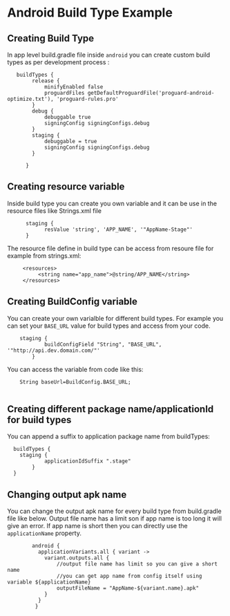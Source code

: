 Android Build Type Example
===================================

Creating Build Type
--------------
In app level build.gradle file inside `android` you can create custom build types as per development process :
<br/>
```
   buildTypes {
        release {
            minifyEnabled false
            proguardFiles getDefaultProguardFile('proguard-android-optimize.txt'), 'proguard-rules.pro'
        }
        debug {
            debuggable true
            signingConfig signingConfigs.debug
        }
        staging {
            debuggable = true
            signingConfig signingConfigs.debug
        }
        
      }
 ```

Creating resource variable
--------------
Inside build type you can create you own variable and it can be use in the resource files like Strings.xml file
<br/>
```
      staging {
            resValue 'string', 'APP_NAME', '"AppName-Stage"'
      }
 ```
 The resource file define in build type can be access from resoure file for example from strings.xml:
 <br/>
 ```
      <resources>
           <string name="app_name">@string/APP_NAME</string>
      </resources>
 
 ```

Creating BuildConfig variable
--------------
You can create your own varialble for different build types. For example you can set your `BASE_URL` value for build types and access from your code.
<br>
```
    staging {
            buildConfigField "String", "BASE_URL", '"http://api.dev.domain.com/"'
        }

```
You can access the variable from code like this:

```
    String baseUrl=BuildConfig.BASE_URL;
    
```

Creating different package name/applicationId for build types
--------------

You can append a suffix to application package name from buildTypes:

```
  buildTypes {
    staging {
            applicationIdSuffix ".stage"
        }
  }       
```
Changing output apk name 
--------------
You can change the output apk name for every build type from build.gradle file like below. Output file name has a limit son if app name is too long it will give an error. If app name is short then you can directly use the `applicationName` property.
<br/>

```
        android {
          applicationVariants.all { variant ->
            variant.outputs.all {
                //output file name has limit so you can give a short name
                //you can get app name from config itself using variable ${applicationName}
                outputFileName = "AppName-${variant.name}.apk"
            }
          }
         }
```
